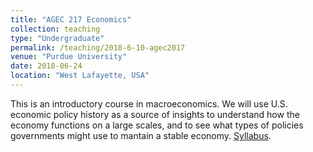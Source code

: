 ```yaml
---
title: "AGEC 217 Economics"
collection: teaching
type: "Undergraduate"
permalink: /teaching/2018-6-10-agec2017
venue: "Purdue University"
date: 2018-06-24
location: "West Lafayette, USA"
---
```


This is an introductory course in macroeconomics. We will use U.S. economic policy history as a source of insights to understand how the economy functions on a large scales, and to see what types of policies governments might use to mantain a stable economy. [Syllabus](http://jgnunol.github.io/files/agec217summer2018syllabus.pdf).
